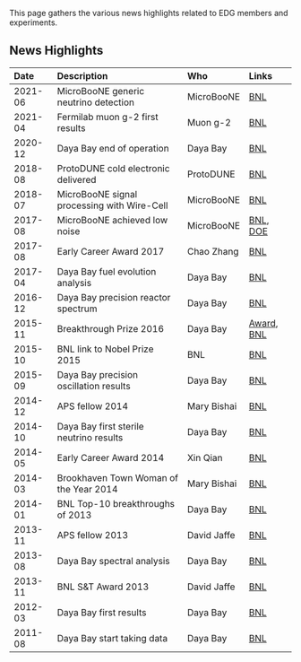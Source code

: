 This page gathers the various news highlights related to EDG members and experiments.

## News Highlights

| Date         | Description       | Who | Links      |
|:-------------|:------------------|:-----------|:-----------|
| 2021-06 | MicroBooNE generic neutrino detection | MicroBooNE | [BNL](https://www.bnl.gov/newsroom/news.php?a=117324) |
| 2021-04 | Fermilab muon g-2 first results | Muon g-2 | [BNL](https://www.bnl.gov/newsroom/news.php?a=118760) |
| 2020-12 | Daya Bay end of operation | Daya Bay | [BNL](https://www.bnl.gov/newsroom/news.php?a=117575) |
| 2018-08 | ProtoDUNE cold electronic delivered | ProtoDUNE | [BNL](https://www.bnl.gov/newsroom/news.php?a=212860) |
| 2018-07 | MicroBooNE signal processing with Wire-Cell | MicroBooNE | [BNL](https://www.bnl.gov/newsroom/news.php?a=212846) |
| 2017-08 | MicroBooNE achieved low noise | MicroBooNE | [BNL](https://www.bnl.gov/newsroom/news.php?a=212311), [DOE](https://science.osti.gov/hep/Highlights/2018/HEP-2018-05-a) |
| 2017-08 | Early Career Award 2017 | Chao Zhang | [BNL](https://www.bnl.gov/newsroom/news.php?a=112291) |
| 2017-04 | Daya Bay fuel evolution analysis | Daya Bay | [BNL](https://www.bnl.gov/newsroom/news.php?a=112136) |
| 2016-12 | Daya Bay precision reactor spectrum | Daya Bay | [BNL](https://www.bnl.gov/newsroom/news.php?a=111804) |
| 2015-11 | Breakthrough Prize 2016 | Daya Bay | [Award](https://breakthroughprize.org/Laureates/1/P1/Y2016), [BNL](https://www.bnl.gov/newsroom/news.php?a=111790) |
| 2015-10 | BNL link to Nobel Prize 2015 | BNL | [BNL](https://www.bnl.gov/newsroom/news.php?a=25984&btw=1) |
| 2015-09 | Daya Bay precision oscillation results | Daya Bay | [BNL](https://www.bnl.gov/newsroom/news.php?a=111747) |
| 2014-12 | APS fellow 2014  | Mary Bishai | [BNL](https://www.bnl.gov/newsroom/news.php?a=25641) |
| 2014-10 | Daya Bay first sterile neutrino results | Daya Bay | [BNL](https://www.bnl.gov/newsroom/news.php?a=111664) |
| 2014-05 | Early Career Award 2014 | Xin Qian | [BNL](https://www.bnl.gov/newsroom/news.php?a=111641) |
| 2014-03 | Brookhaven Town Woman of the Year 2014 | Mary Bishai | [BNL](https://www.bnl.gov/newsroom/news.php?a=111623) |
| 2014-01 | BNL Top-10 breakthroughs of 2013 | Daya Bay | [BNL](https://www.bnl.gov/newsroom/news.php?a=111602)
| 2013-11 | APS fellow 2013  | David Jaffe | [BNL](https://www.bnl.gov/newsroom/news.php?a=111603) |
| 2013-08 | Daya Bay spectral analysis | Daya Bay | [BNL](https://www.bnl.gov/newsroom/news.php?a=111568) |
| 2013-11 | BNL S&T Award 2013  | David Jaffe | [BNL](https://www.bnl.gov/newsroom/news.php?a=24054) |
| 2012-03 | Daya Bay first results | Daya Bay | [BNL](https://www.bnl.gov/newsroom/news.php?a=111395) |
| 2011-08 | Daya Bay start taking data | Daya Bay | [BNL](https://www.bnl.gov/newsroom/news.php?a=111318) |




